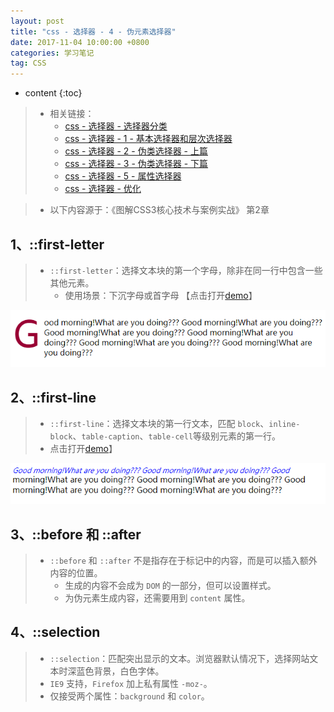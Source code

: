 ```yaml
---
layout: post
title: "css - 选择器 - 4 - 伪元素选择器"
date: 2017-11-04 10:00:00 +0800 
categories: 学习笔记
tag: CSS
---
```

* content
{:toc}

> * 相关链接：
>   * [css - 选择器 - 选择器分类](http://www.jmazm.com/2017/11/04/css-basic/)
>   * [css - 选择器 - 1 - 基本选择器和层次选择器](http://www.jmazm.com/2017/11/04/css-selector1/)
>   * [css - 选择器 - 2 - 伪类选择器 - 上篇](http://www.jmazm.com/2017/11/04/css-selector2/)
>   * [css - 选择器 - 3 - 伪类选择器 - 下篇](http://www.jmazm.com/2017/11/04/css-selector3/)
>   * [css - 选择器 - 5 - 属性选择器](http://www.jmazm.com/2017/11/04/css-selector5/)
>   * [css - 选择器 - 优化](http://www.jmazm.com/2017/11/12/css-optimization/)

> * 以下内容源于：《图解CSS3核心技术与案例实战》 第2章

<!-- more -->

## 1、::first-letter

> * `::first-letter`：选择文本块的第一个字母，除非在同一行中包含一些其他元素。
>   * 使用场景：下沉字母或首字母 【点击打开[demo](/effects/demo/css/selector/NegativeSelector/eg1.html)】

![selector](/styles/images/css/selector/negativeSelector/negativeSelector-01.png)


## 2、::first-line

> * `::first-line`：选择文本块的第一行文本，匹配 `block`、`inline-block`、`table-caption`、`table-cell`等级别元素的第一行。
> * 点击打开[demo](/effects/demo/css/selector/NegativeSelector/eg2.html)】

![selector](/styles/images/css/selector/negativeSelector/negativeSelector-02.png)

## 3、::before 和 ::after

> * `::before` 和 `::after` 不是指存在于标记中的内容，而是可以插入额外内容的位置。
>   * 生成的内容不会成为 `DOM` 的一部分，但可以设置样式。
>   * 为伪元素生成内容，还需要用到 `content` 属性。

## 4、::selection

> * `::selection`：匹配突出显示的文本。浏览器默认情况下，选择网站文本时深蓝色背景，白色字体。
> * `IE9` 支持，`Firefox` 加上私有属性 `-moz-`。
> * 仅接受两个属性：`background` 和 `color`。
